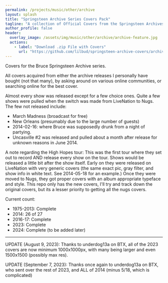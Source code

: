 ```yaml
---
permalink: /projects/music/other/archive
layout: splash
title: "Springsteen Archive Series Covers Pack"
tagline: "A collection of Official Covers from the Springsteen Archives Series"
author_profile: false
header:
  overlay_image: /assets/img/music/other/archive/archive-feature.jpg
  actions:
    - label: "Download .zip File with Covers"
      url: "https://github.com/lilbud/springsteen-archive-covers/archive/refs/heads/main.zip"
---
```


Covers for the Bruce Springsteen Archive series.

All covers acquired from either the archive releases I personally have bought (not that many), by asking around on various online communities, or searching online for the best cover. 

Almost every show was released except for a few choice ones. Quite a few shows were pulled when the switch was made from LiveNation to Nugs. The few not released include:

- March Madness (broadcast for free)
- New Orleans (presumably due to the large number of guests)
- 2014-02-16: where Bruce was supposedly drunk from a night of partying.
- Uncasville #2 was released and pulled about a month after release for unknown reasons in June 2014.

A note regarding the High Hopes tour: This was the first tour where they set out to record AND release every show on the tour. Shows would be released a little bit after the show itself. Early on they were released on LiveNation with very generic covers (the same exact pic, gray filter, and show info in white text. See 2014-05-18 for an example.) Once they were moved to Nugs, they got proper covers with an album appropriate typeface and style. This repo only has the new covers, I'll try and track down the original covers, but its a lesser priority to getting all the nugs covers.

Current count:

- 1975-2013: Complete
- 2014: 26 of 27
- 2016-17: Complete
- 2023: Complete
- 2024: Complete (to be added later)

---

UPDATE (August 9, 2023):
Thanks to underdog13a on BTX, all of the 2023 covers are now minimum 1000x1000px, with many being larger and even 1500x1500 (possibly max res).

UPDATE (September 7, 2023):
Thanks once again to underdog13a on BTX, who sent over the rest of 2023, and ALL of 2014 (minus 5/18, which is complicated)